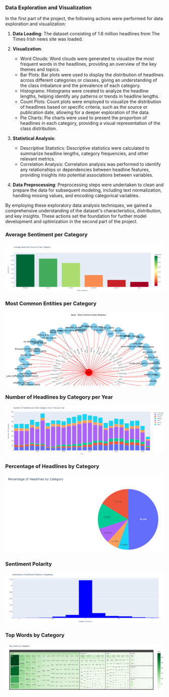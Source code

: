 ### Data Exploration and Visualization

In the first part of the project, the following actions were performed for data exploration and visualization:

1. **Data Loading**: The dataset consisting of 1.6 million headlines from The Times Irish news site was loaded.

2. **Visualization**:
   - Word Clouds: Word clouds were generated to visualize the most frequent words in the headlines, providing an overview of the key themes and topics.
   - Bar Plots: Bar plots were used to display the distribution of headlines across different categories or classes, giving an understanding of the class imbalance and the prevalence of each category.
   - Histograms: Histograms were created to analyze the headline lengths, helping identify any patterns or trends in headline lengths.
   - Count Plots: Count plots were employed to visualize the distribution of headlines based on specific criteria, such as the source or publication date, allowing for a deeper exploration of the data.
   - Pie Charts: Pie charts were used to present the proportion of headlines in each category, providing a visual representation of the class distribution.

3. **Statistical Analysis**:
   - Descriptive Statistics: Descriptive statistics were calculated to summarize headline lengths, category frequencies, and other relevant metrics.
   - Correlation Analysis: Correlation analysis was performed to identify any relationships or dependencies between headline features, providing insights into potential associations between variables.

4. **Data Preprocessing**: Preprocessing steps were undertaken to clean and prepare the data for subsequent modeling, including text normalization, handling missing values, and encoding categorical variables.

By employing these exploratory data analysis techniques, we gained a comprehensive understanding of the dataset's characteristics, distribution, and key insights. These actions set the foundation for further model development and optimization in the second part of the project.

### Average Sentiment per Category
![Average Sentiment per Category](https://github.com/menkes-tom/Advanced_DL_Group10_2023/blob/main/images/Average%20Sentiment%20per%20category.png)

### Most Common Entities per Category
![Most Common Entities per Category](https://github.com/menkes-tom/Advanced_DL_Group10_2023/blob/main/images/Most%20common%20entities%20per%20category.png)

### Number of Headlines by Category per Year
![Number of Headlines by Category per Year](https://github.com/menkes-tom/Advanced_DL_Group10_2023/blob/main/images/Number%20of%20headlines%20by%20category%20per%20year.png)

### Percentage of Headlines by Category
![Percentage of Headlines by Category](https://github.com/menkes-tom/Advanced_DL_Group10_2023/blob/main/images/Percentage%20of%20headlines%20by%20category.png)

### Sentiment Polarity
![Sentiment Polarity](https://github.com/menkes-tom/Advanced_DL_Group10_2023/blob/main/images/Sentiment%20Polarity.png)

### Top Words by Category
![Top Words by Category](https://github.com/menkes-tom/Advanced_DL_Group10_2023/blob/main/images/top%20words%20by%20category.png)

